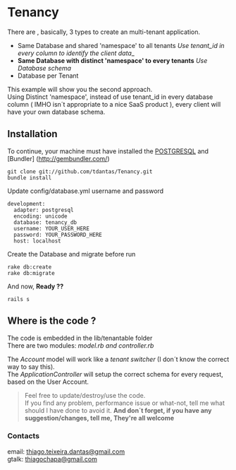 # Tenancy

There are , basically, 3 types to create an multi-tenant application.  

  * Same Database and shared 'namespace' to all tenants *Use tenant_id in every column to identify the  client data*_  
  * **Same Database with distinct 'namespace' to every tenants** *Use Database schema*       
  * Database per Tenant   

This example will show you the second approach.   
Using Distinct 'namespace', instead of use tenant_id in every database column ( IMHO isn´t appropriate to a nice SaaS product ), every client will have your own database schema.   
   

## Installation  

To continue, your machine must have installed the [POSTGRESQL](http://www.postgresql.org/) and  [Bundler] (http://gembundler.com/)   

```
git clone git://github.com/tdantas/Tenancy.git   
bundle install
```   
Update config/database.yml username and password 

```
development:
  adapter: postgresql
  encoding: unicode
  database: tenancy_db
  username: YOUR_USER_HERE
  password: YOUR_PASSWORD_HERE
  host: localhost
```   

Create the Database and migrate before run
```
rake db:create   
rake db:migrate   
```
And now, **Ready ??**

```
rails s   
```


## Where is the code ?

The code is embedded in the lib/tenantable folder   
There are two modules: *model.rb and controller.rb*

The *Account* model will work like a *tenant switcher* (I don´t know the correct way to say this).   
The *ApplicationController* will setup the correct schema for every request, based on the User Account.


> Feel free to update/destroy/use the code.    
> If you find any problem, performance issue or what-not, tell me what should I have done to avoid it. 
> **And don´t forget, if you have any suggestion/changes, tell me, They're all welcome**
  


### Contacts
email: thiago.teixeira.dantas@gmail.com   
gtalk: thiagochapa@gmail.com


